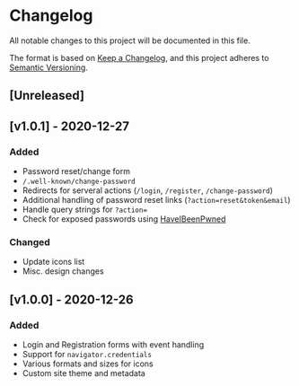 <!-- markdownlint-disable -->
# Changelog
All notable changes to this project will be documented in this file.

The format is based on [Keep a Changelog](https://keepachangelog.com/en/1.0.0/),
and this project adheres to [Semantic Versioning](https://semver.org/spec/v2.0.0.html).

## [Unreleased]

## [v1.0.1] - 2020-12-27

### Added
- Password reset/change form
- `/.well-known/change-password`
- Redirects for serveral actions (`/login`, `/register`, `/change-password`)
- Additional handling of password reset links (`?action=reset&token&email`)
- Handle query strings for `?action=`
- Check for exposed passwords using [HaveIBeenPwned](https://haveibeenpwned.com/)

### Changed
- Update icons list
- Misc. design changes

## [v1.0.0] - 2020-12-26

### Added
- Login and Registration forms with event handling
- Support for `navigator.credentials`
- Various formats and sizes for icons
- Custom site theme and metadata

<!-- markdownlint-restore -->
